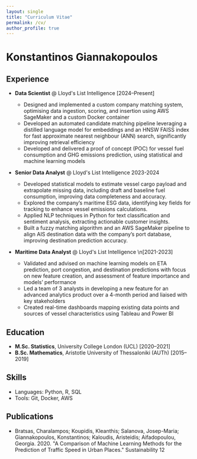 ```yaml
---
layout: single
title: "Curriculum Vitae"
permalink: /cv/
author_profile: true
---
```

# Konstantinos Giannakopoulos

## Experience
- **Data Scientist** @ Lloyd's List Intelligence [2024–Present]
  - Designed and implemented a custom company matching system, optimising data ingestion, scoring, and insertion using AWS SageMaker and a custom Docker container
  - Developed an automated candidate matching pipeline leveraging a distilled language model for embeddings and an HNSW FAISS index for fast approximate nearest neighbour (ANN) search, significantly improving retrieval efficiency
  - Developed and delivered a proof of concept (POC) for vessel fuel consumption and GHG emissions prediction, using statistical and machine learning models

- **Senior Data Analyst** @ Lloyd's List Intelligence 
2023-2024
  - Developed statistical models to estimate vessel cargo payload and extrapolate missing data, including draft and baseline fuel consumption, improving data completeness and accuracy.
  - Explored the company’s maritime ESG data, identifying key fields for tracking to enhance vessel emissions calculations.
  - Applied NLP techniques in Python for text classification and sentiment analysis, extracting actionable customer insights.
  - Built a fuzzy matching algorithm and an AWS SageMaker pipeline to align AIS destination data with the company’s port database, improving destination prediction accuracy.
 
- **Maritime Data Analyst** @ Lloyd's List Intelligence \n[2021-2023]
  - Validated and advised on machine learning models on ETA prediction, port congestion, and destination predictions with focus on new feature creation, and assessment of feature importance and models’ performance
  - Led a team of 3 analysts in developing a new feature for an advanced analytics product over a 4-month period and liaised with key stakeholders
  - Created real-time dashboards mapping existing data points and sources of vessel characteristics using Tableau and Power BI
    
## Education
- **M.Sc. Statistics**, University College London (UCL) [2020–2021]
- **B.Sc. Mathematics**, Aristotle University of Thessaloniki (AUTh) [2015–2019]

## Skills
- Languages: Python, R, SQL
- Tools: Git, Docker, AWS

## Publications
- Bratsas, Charalampos; Koupidis, Kleanthis; Salanova, Josep-Maria; Giannakopoulos, Konstantinos; Kaloudis, Aristeidis; Aifadopoulou, Georgia. 2020. "A Comparison of Machine Learning Methods for the Prediction of Traffic Speed in Urban Places." Sustainability 12
